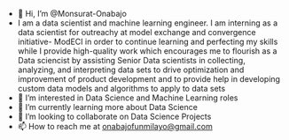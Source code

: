 - 👋 Hi, I’m @Monsurat-Onabajo
- I am a data scientist and machine learning engineer. I am interning as a data scientist for outreachy at model exchange and convergence initiative- ModECI in order to continue learning and perfecting my skills while I provide high-quality work which encourages me to flourish as a Data sciencist  by assisting Senior Data scientists in collecting, analyzing, and interpreting data sets to drive optimization and improvement of product development and to provide help in developing custom data models and algorithms to apply to data sets
- 👀 I’m interested in Data Science and Machine Learning roles
- 🌱 I’m currently learning more about Data Science
- 💞️ I’m looking to collaborate on Data Science Projects
- 📫 How to reach me at onabajofunmilayo@gmail.com


<!---
Monsurat-Onabajo/Monsurat-Onabajo is a ✨ special ✨ repository because its `README.md` (this file) appears on your GitHub profile.
You can click the Preview link to take a look at your changes.
--->
